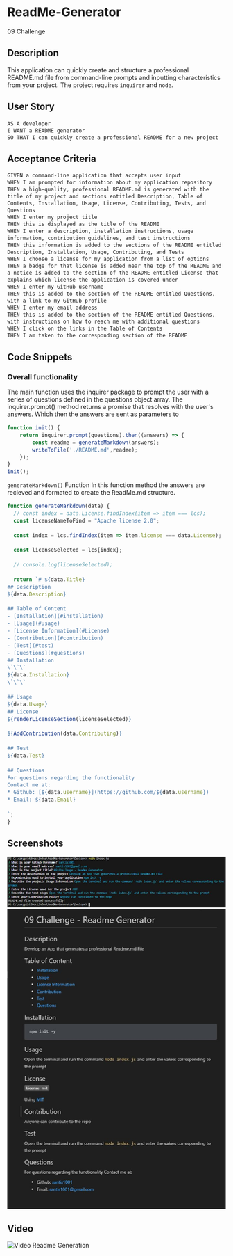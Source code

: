 # ReadMe-Generator
09 Challenge
## Description
This application can quickly create and structure a professional README.md file from command-line prompts and inputting characteristics from your project. 
The project requires `inquirer` and `node`.

## User Story
```
AS A developer
I WANT a README generator
SO THAT I can quickly create a professional README for a new project
```
## Acceptance Criteria
```
GIVEN a command-line application that accepts user input
WHEN I am prompted for information about my application repository
THEN a high-quality, professional README.md is generated with the title of my project and sections entitled Description, Table of Contents, Installation, Usage, License, Contributing, Tests, and Questions
WHEN I enter my project title
THEN this is displayed as the title of the README
WHEN I enter a description, installation instructions, usage information, contribution guidelines, and test instructions
THEN this information is added to the sections of the README entitled Description, Installation, Usage, Contributing, and Tests
WHEN I choose a license for my application from a list of options
THEN a badge for that license is added near the top of the README and a notice is added to the section of the README entitled License that explains which license the application is covered under
WHEN I enter my GitHub username
THEN this is added to the section of the README entitled Questions, with a link to my GitHub profile
WHEN I enter my email address
THEN this is added to the section of the README entitled Questions, with instructions on how to reach me with additional questions
WHEN I click on the links in the Table of Contents
THEN I am taken to the corresponding section of the README
```
## Code Snippets
### Overall functionality
The main function uses the inquirer package to prompt the user with a series of questions defined in the questions object array. The inquirer.prompt() method returns a promise that resolves with the user's answers. Which then the answers are sent as parameters to 
```js
function init() {
    return inquirer.prompt(questions).then((answers) => {
        const readme = generateMarkdown(answers);
        writeToFile('./README.md',readme);
    });
}
init();
```
`generateMarkdown()` Function
In this function method the answers are recieved and formated to create the ReadMe.md structure.
```js
function generateMarkdown(data) {
  // const index = data.License.findIndex(item => item === lcs);
  const licenseNameToFind = "Apache license 2.0";

  const index = lcs.findIndex(item => item.license === data.License);

  const licenseSelected = lcs[index];

  // console.log(licenseSelected);

  return `# ${data.Title}
## Description
${data.Description}

## Table of Content
- [Installation](#installation)
- [Usage](#usage)
- [License Information](#License)
- [Contribution](#contribution)
- [Test](#test)
- [Questions](#questions)
## Installation
\`\`\`
${data.Installation}
\`\`\`

## Usage
${data.Usage}
## License
${renderLicenseSection(licenseSelected)}

${AddContribution(data.Contributing)}

## Test
${data.Test}

## Questions
For questions regarding the functionality
Contact me at: 
* Github: [${data.username}](https://github.com/${data.username})
* Email: ${data.Email}

`;
}
```
## Screenshots
![Command Promts](./assets/screenshots/Terminal_prompt.JPG)
![Readme Sample](./assets/screenshots/ReadmeSS.JPG)
## Video
![Video Readme Generation](./assets/video/Readme.gif)
